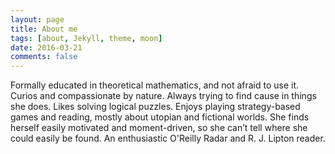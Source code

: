 ```yaml
---
layout: page
title: About me
tags: [about, Jekyll, theme, moon]
date: 2016-03-21
comments: false
---
```


Formally educated in theoretical mathematics, and not afraid to use it. Curios
and compassionate by nature. Always trying to find cause in things she does.
Likes solving logical puzzles. Enjoys playing strategy-based games and reading,
mostly about utopian and fictional worlds. She finds herself easily motivated
and moment-driven, so she can’t tell where she could easily be found. An
enthusiastic O'Reilly Radar and R. J. Lipton reader.
